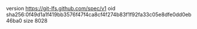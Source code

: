 version https://git-lfs.github.com/spec/v1
oid sha256:0f49d1a1f419bb3576f47f4ca8cf4f274b83f1f92fa33c05e8dfe0dd0eb46ba0
size 8028
